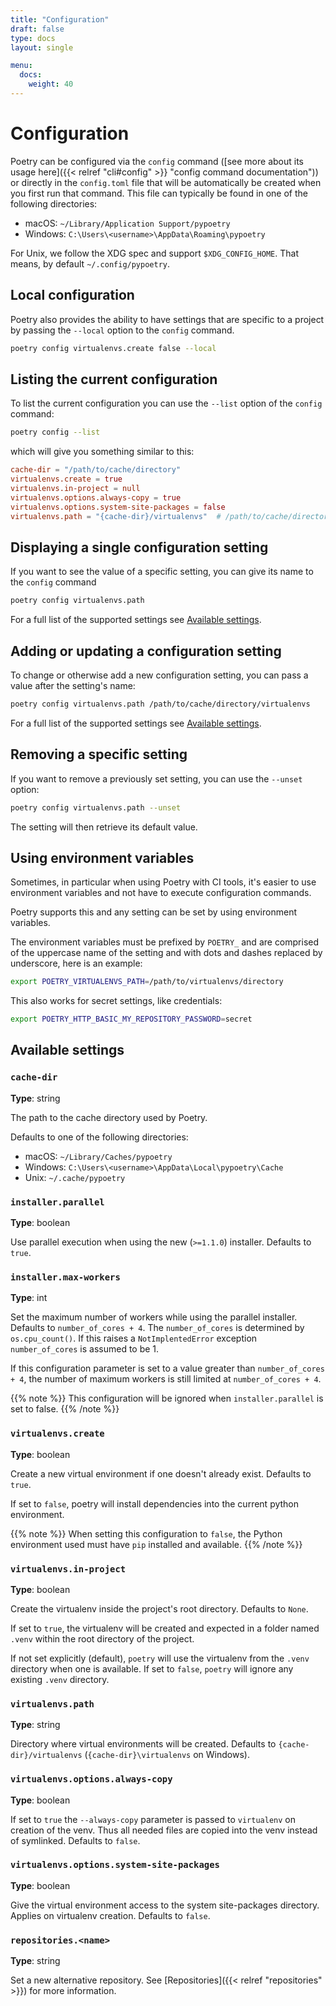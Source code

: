```yaml
---
title: "Configuration"
draft: false
type: docs
layout: single

menu:
  docs:
    weight: 40
---
```


# Configuration

Poetry can be configured via the `config` command ([see more about its usage here]({{< relref "cli#config" >}} "config command documentation"))
or directly in the `config.toml` file that will be automatically be created when you first run that command.
This file can typically be found in one of the following directories:

- macOS:   `~/Library/Application Support/pypoetry`
- Windows: `C:\Users\<username>\AppData\Roaming\pypoetry`

For Unix, we follow the XDG spec and support `$XDG_CONFIG_HOME`.
That means, by default `~/.config/pypoetry`.

## Local configuration

Poetry also provides the ability to have settings that are specific to a project
by passing the `--local` option to the `config` command.

```bash
poetry config virtualenvs.create false --local
```

## Listing the current configuration

To list the current configuration you can use the `--list` option
of the `config` command:

```bash
poetry config --list
```

which will give you something similar to this:

```toml
cache-dir = "/path/to/cache/directory"
virtualenvs.create = true
virtualenvs.in-project = null
virtualenvs.options.always-copy = true
virtualenvs.options.system-site-packages = false
virtualenvs.path = "{cache-dir}/virtualenvs"  # /path/to/cache/directory/virtualenvs
```

## Displaying a single configuration setting

If you want to see the value of a specific setting, you can
give its name to the `config` command

```bash
poetry config virtualenvs.path
```

For a full list of the supported settings see [Available settings](#available-settings).

## Adding or updating a configuration setting

To change or otherwise add a new configuration setting, you can pass
a value after the setting's name:

```bash
poetry config virtualenvs.path /path/to/cache/directory/virtualenvs
```

For a full list of the supported settings see [Available settings](#available-settings).

## Removing a specific setting

If you want to remove a previously set setting, you can use the `--unset` option:

```bash
poetry config virtualenvs.path --unset
```

The setting will then retrieve its default value.

## Using environment variables

Sometimes, in particular when using Poetry with CI tools, it's easier
to use environment variables and not have to execute configuration commands.

Poetry supports this and any setting can be set by using environment variables.

The environment variables must be prefixed by `POETRY_` and are comprised of the uppercase
name of the setting and with dots and dashes replaced by underscore, here is an example:

```bash
export POETRY_VIRTUALENVS_PATH=/path/to/virtualenvs/directory
```

This also works for secret settings, like credentials:

```bash
export POETRY_HTTP_BASIC_MY_REPOSITORY_PASSWORD=secret
```

## Available settings

### `cache-dir`

**Type**: string

The path to the cache directory used by Poetry.

Defaults to one of the following directories:

- macOS:   `~/Library/Caches/pypoetry`
- Windows: `C:\Users\<username>\AppData\Local\pypoetry\Cache`
- Unix:    `~/.cache/pypoetry`

### `installer.parallel`

**Type**: boolean

Use parallel execution when using the new (`>=1.1.0`) installer.
Defaults to `true`.

### `installer.max-workers`

**Type**: int

Set the maximum number of workers while using the parallel installer. Defaults to `number_of_cores + 4`.
The `number_of_cores` is determined by `os.cpu_count()`.
If this raises a `NotImplentedError` exception `number_of_cores` is assumed to be 1.

If this configuration parameter is set to a value greater than `number_of_cores + 4`,
the number of maximum workers is still limited at `number_of_cores + 4`.

{{% note %}}
This configuration will be ignored when `installer.parallel` is set to false.
{{% /note %}}

### `virtualenvs.create`

**Type**: boolean

Create a new virtual environment if one doesn't already exist.
Defaults to `true`.

If set to `false`, poetry will install dependencies into the current python environment.

{{% note %}}
When setting this configuration to `false`, the Python environment used must have `pip`
installed and available.
{{% /note %}}

### `virtualenvs.in-project`

**Type**: boolean

Create the virtualenv inside the project's root directory.
Defaults to `None`.

If set to `true`, the virtualenv will be created and expected in a folder named
`.venv` within the root directory of the project.

If not set explicitly (default), `poetry` will use the virtualenv from the `.venv`
directory when one is available. If set to `false`, `poetry` will ignore any
existing `.venv` directory.

### `virtualenvs.path`

**Type**: string

Directory where virtual environments will be created.
Defaults to `{cache-dir}/virtualenvs` (`{cache-dir}\virtualenvs` on Windows).

### `virtualenvs.options.always-copy`

**Type**: boolean

If set to `true` the `--always-copy` parameter is passed to `virtualenv` on creation of the venv. Thus all needed files are copied into the venv instead of symlinked.
Defaults to `false`.

### `virtualenvs.options.system-site-packages`

**Type**: boolean

Give the virtual environment access to the system site-packages directory.
Applies on virtualenv creation.
Defaults to `false`.

### `repositories.<name>`

**Type**: string

Set a new alternative repository. See [Repositories]({{< relref "repositories" >}}) for more information.
